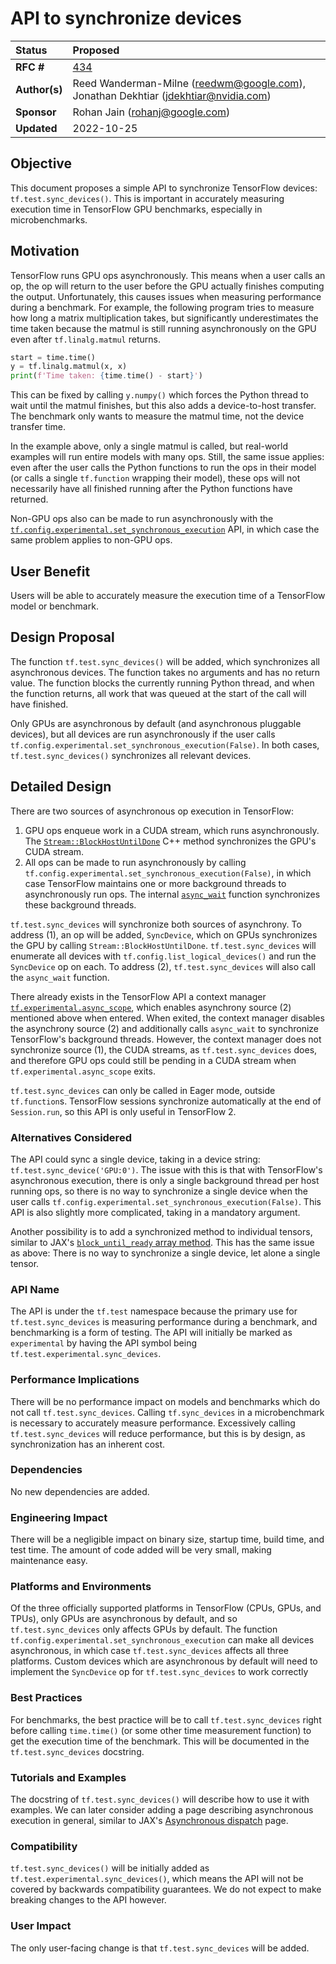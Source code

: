 # API to synchronize devices

| Status        | Proposed                                             |
:-------------- |:---------------------------------------------------- |
| **RFC #**     | [434](https://github.com/tensorflow/community/pull/434) |
| **Author(s)** | Reed Wanderman-Milne (reedwm@google.com), Jonathan Dekhtiar (jdekhtiar@nvidia.com) |
| **Sponsor**   | Rohan Jain (rohanj@google.com)                       |
| **Updated**   | 2022-10-25                                           |

## Objective

This document proposes a simple API to synchronize TensorFlow devices: `tf.test.sync_devices()`. This is important in accurately measuring execution time in TensorFlow GPU benchmarks, especially in microbenchmarks.

## Motivation

TensorFlow runs GPU ops asynchronously. This means when a user calls an op, the op will return to the user before the GPU actually finishes computing the output. Unfortunately, this causes issues when measuring performance during a benchmark. For example, the following program tries to measure how long a matrix multiplication takes, but significantly underestimates the time taken because the matmul is still running asynchronously on the GPU even after `tf.linalg.matmul` returns.

```python
start = time.time()
y = tf.linalg.matmul(x, x)
print(f'Time taken: {time.time() - start}')
```

This can be fixed by calling `y.numpy()` which forces the Python thread to wait until the matmul finishes, but this also adds a device-to-host transfer. The benchmark only wants to measure the matmul time, not the device transfer time. 

In the example above, only a single matmul is called, but real-world examples will run entire models with many ops. Still, the same issue applies: even after the user calls the Python functions to run the ops in their model (or calls a single `tf.function` wrapping their model), these ops will not necessarily have all finished running after the Python functions have returned.

Non-GPU ops also can be made to run asynchronously with the [`tf.config.experimental.set_synchronous_execution`](https://www.tensorflow.org/api_docs/python/tf/config/experimental/set_synchronous_execution) API, in which case the same problem applies to non-GPU ops.

## User Benefit

Users will be able to accurately measure the execution time of a TensorFlow model or benchmark.

## Design Proposal

The function `tf.test.sync_devices()` will be added, which synchronizes all asynchronous devices. The function takes no arguments and has no return value. The function blocks the currently running Python thread, and when the function returns, all work that was queued at the start of the call will have finished.

Only GPUs are asynchronous by default (and asynchronous pluggable devices), but all devices are run asynchronously if the user calls `tf.config.experimental.set_synchronous_execution(False)`. In both cases, `tf.test.sync_devices()` synchronizes all relevant devices.

## Detailed Design

There are two sources of asynchronous op execution in TensorFlow:

1. GPU ops enqueue work in a CUDA stream, which runs asynchronously. The [`Stream::BlockHostUntilDone`](https://github.com/tensorflow/tensorflow/blob/3e25aa44bcc6bddf8c0a908934eb1c3823299ccb/tensorflow/compiler/xla/stream_executor/stream.h#L1407) C++ method synchronizes the GPU's CUDA stream.
2. All ops can be made to run asynchronously by calling `tf.config.experimental.set_synchronous_execution(False)`, in which case TensorFlow maintains one or more background threads to asynchronously run ops. The internal [`async_wait`](https://github.com/tensorflow/tensorflow/blob/3e25aa44bcc6bddf8c0a908934eb1c3823299ccb/tensorflow/python/eager/context.py#L2660) function synchronizes these background threads.

`tf.test.sync_devices` will synchronize both sources of asynchrony. To address (1), an op will be added, `SyncDevice`, which on GPUs synchronizes the GPU by calling `Stream::BlockHostUntilDone`. `tf.test.sync_devices` will enumerate all devices with `tf.config.list_logical_devices()` and run the `SyncDevice` op on each. To address (2), `tf.test.sync_devices` will also call the `async_wait` function.

There already exists in the TensorFlow API a context manager [`tf.experimental.async_scope`](https://www.tensorflow.org/api_docs/python/tf/experimental/async_scope), which enables asynchrony source (2) mentioned above when entered. When exited, the context manager disables the asynchrony source (2) and additionally calls `async_wait` to synchronize TensorFlow's background threads. However, the context manager does not synchronize source (1), the CUDA streams, as `tf.test.sync_devices` does, and therefore GPU ops could still be pending in a CUDA stream when `tf.experimental.async_scope` exits.

`tf.test.sync_devices` can only be called in Eager mode, outside `tf.function`s. TensorFlow sessions synchronize automatically at the end of `Session.run`, so this API is only useful in TensorFlow 2.

### Alternatives Considered

The API could sync a single device, taking in a device string: `tf.test.sync_device('GPU:0')`. The issue with this is that with TensorFlow's asynchronous execution, there is only a single background thread per host running ops, so there is no way to synchronize a single device when the user calls `tf.config.experimental.set_synchronous_execution(False)`. This API is also slightly more complicated, taking in a mandatory argument.

Another possibility is to add a synchronized method to individual tensors, similar to JAX's [`block_until_ready` array method](https://jax.readthedocs.io/en/latest/notebooks/quickstart.html). This has the same issue as above: There is no way to synchronize a single device, let alone a single tensor.

### API Name

The API is under the `tf.test` namespace because the primary use for `tf.test.sync_devices` is measuring performance during a benchmark, and benchmarking is a form of testing. The API will initially be marked as `experimental` by having the API symbol being `tf.test.experimental.sync_devices`.

### Performance Implications

There will be no performance impact on models and benchmarks which do not call `tf.test.sync_devices`. Calling `tf.sync_devices` in a microbenchmark is necessary to accurately measure performance. Excessively calling `tf.test.sync_devices` will reduce performance, but this is by design, as synchronization has an inherent cost.

### Dependencies

No new dependencies are added.

### Engineering Impact

There will be a negligible impact on binary size, startup time, build time, and test time. The amount of code added will be very small, making maintenance easy.

### Platforms and Environments

Of the three officially supported platforms in TensorFlow (CPUs, GPUs, and TPUs), only GPUs are asynchronous by default, and so `tf.test.sync_devices` only affects GPUs by default. The function `tf.config.experimental.set_synchronous_execution` can make all devices asynchronous, in which case `tf.test.sync_devices` affects all three platforms. Custom devices which are asynchronous by default will need to implement the `SyncDevice` op for `tf.test.sync_devices` to work correctly

### Best Practices

For benchmarks, the best practice will be to call `tf.test.sync_devices` right before calling `time.time()` (or some other time measurement function) to get the execution time of the benchmark. This will be documented in the `tf.test.sync_devices` docstring.

### Tutorials and Examples

The docstring of `tf.test.sync_devices()` will describe how to use it with examples. We can later consider adding a page describing asynchronous execution in general, similar to JAX's [Asynchronous dispatch](https://jax.readthedocs.io/en/latest/async_dispatch.html) page.

### Compatibility

`tf.test.sync_devices()` will be initially added as `tf.test.experimental.sync_devices()`, which means the API will not be covered by backwards compatibility guarantees. We do not expect to make breaking changes to the API however.

### User Impact

The only user-facing change is that `tf.test.sync_devices` will be added.
